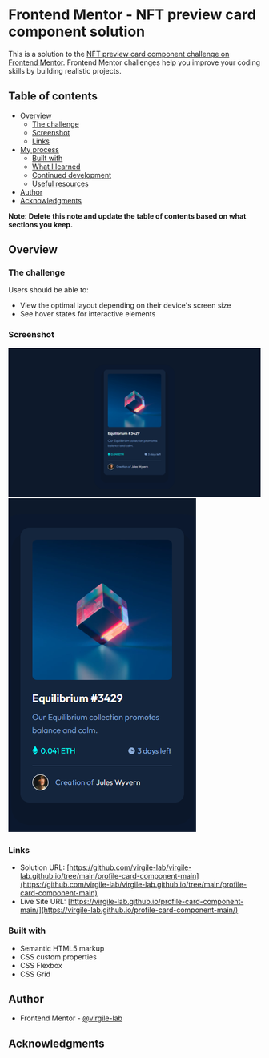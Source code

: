 # Frontend Mentor - NFT preview card component solution

This is a solution to the [NFT preview card component challenge on Frontend Mentor](https://www.frontendmentor.io/challenges/nft-preview-card-component-SbdUL_w0U). Frontend Mentor challenges help you improve your coding skills by building realistic projects. 

## Table of contents

- [Overview](#overview)
  - [The challenge](#the-challenge)
  - [Screenshot](#screenshot)
  - [Links](#links)
- [My process](#my-process)
  - [Built with](#built-with)
  - [What I learned](#what-i-learned)
  - [Continued development](#continued-development)
  - [Useful resources](#useful-resources)
- [Author](#author)
- [Acknowledgments](#acknowledgments)

**Note: Delete this note and update the table of contents based on what sections you keep.**

## Overview

### The challenge

Users should be able to:

- View the optimal layout depending on their device's screen size
- See hover states for interactive elements

### Screenshot

![](./Screenshot_Desktop.png)
![](./Screenshot_Mobile.png)

### Links

- Solution URL: [https://github.com/virgile-lab/virgile-lab.github.io/tree/main/profile-card-component-main](https://github.com/virgile-lab/virgile-lab.github.io/tree/main/profile-card-component-main)
- Live Site URL: [https://virgile-lab.github.io/profile-card-component-main/](https://virgile-lab.github.io/profile-card-component-main/)

### Built with

- Semantic HTML5 markup
- CSS custom properties
- CSS Flexbox
- CSS Grid

## Author

- Frontend Mentor - [@virgile-lab](https://www.frontendmentor.io/profile/virgile-lab)

## Acknowledgments


